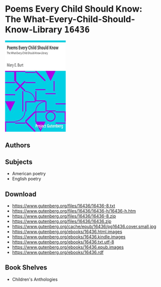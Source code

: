 # Poems Every Child Should Know: The What-Every-Child-Should-Know-Library <kbd>16436</kbd>

![](./cover.medium.jpg "")

## Authors



## Subjects


 - American poetry
 - English poetry

## Download


 - https://www.gutenberg.org/files/16436/16436-8.txt
 - https://www.gutenberg.org/files/16436/16436-h/16436-h.htm
 - https://www.gutenberg.org/files/16436/16436-8.zip
 - https://www.gutenberg.org/files/16436/16436.zip
 - https://www.gutenberg.org/cache/epub/16436/pg16436.cover.small.jpg
 - https://www.gutenberg.org/ebooks/16436.html.images
 - https://www.gutenberg.org/ebooks/16436.kindle.images
 - https://www.gutenberg.org/ebooks/16436.txt.utf-8
 - https://www.gutenberg.org/ebooks/16436.epub.images
 - https://www.gutenberg.org/ebooks/16436.rdf

## Book Shelves


 - Children's Anthologies
